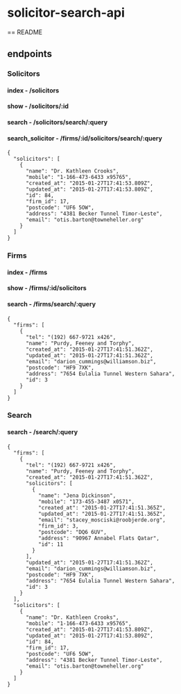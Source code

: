 # solicitor-search-api
== README

## endpoints
### Solicitors

#### index - /solicitors
#### show - /solicitors/:id
#### search - /solicitors/search/:query
#### search_solicitor - /firms/:id/solicitors/search/:query
```
{
  "solicitors": [
    {
      "name": "Dr. Kathleen Crooks",
      "mobile": "1-166-473-6433 x95765",
      "created_at": "2015-01-27T17:41:53.809Z",
      "updated_at": "2015-01-27T17:41:53.809Z",
      "id": 84,
      "firm_id": 17,
      "postcode": "UF6 5OW",
      "address": "4381 Becker Tunnel Timor-Leste",
      "email": "otis.barton@towneheller.org"
    }
  ]
}
```
### Firms

#### index - /firms
#### show - /firms/:id/solicitors
#### search - /firms/search/:query

```
{
  "firms": [
    {
      "tel": "(192) 667-9721 x426",
      "name": "Purdy, Feeney and Torphy",
      "created_at": "2015-01-27T17:41:51.362Z",
      "updated_at": "2015-01-27T17:41:51.362Z",
      "email": "darion_cummings@williamson.biz",
      "postcode": "HF9 7XK",
      "address": "7654 Eulalia Tunnel Western Sahara",
      "id": 3
    }
  ]
}
```

### Search

#### search - /search/:query
```
{
  "firms": [
    {
      "tel": "(192) 667-9721 x426",
      "name": "Purdy, Feeney and Torphy",
      "created_at": "2015-01-27T17:41:51.362Z",
      "solicitors": [
        {
          "name": "Jena Dickinson",
          "mobile": "173-455-3487 x0571",
          "created_at": "2015-01-27T17:41:51.365Z",
          "updated_at": "2015-01-27T17:41:51.365Z",
          "email": "stacey_mosciski@roobjerde.org",
          "firm_id": 3,
          "postcode": "DQ6 6UV",
          "address": "90967 Annabel Flats Qatar",
          "id": 11
        }
      ],
      "updated_at": "2015-01-27T17:41:51.362Z",
      "email": "darion_cummings@williamson.biz",
      "postcode": "HF9 7XK",
      "address": "7654 Eulalia Tunnel Western Sahara",
      "id": 3
    }
  ],
  "solicitors": [
    {
      "name": "Dr. Kathleen Crooks",
      "mobile": "1-166-473-6433 x95765",
      "created_at": "2015-01-27T17:41:53.809Z",
      "updated_at": "2015-01-27T17:41:53.809Z",
      "id": 84,
      "firm_id": 17,
      "postcode": "UF6 5OW",
      "address": "4381 Becker Tunnel Timor-Leste",
      "email": "otis.barton@towneheller.org"
    }
  ]
}
```
